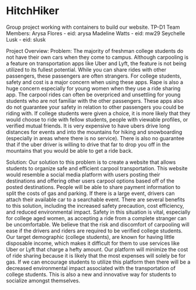 # HitchHiker
Group project working with containers to build our website. 
TP-D1
Team Members:
Arysa Flores - eid: arysa
Madeline Watts - eid: mw29
Seychelle Lusk - eid: slusk 

	
Project Overview:
Problem:
	The majority of freshman college students do not have their own cars when they come to campus. Although carpooling is a feature on transportation apps like Uber and Lyft, the feature is not being utilized to its fullest potential. While you can share rides with other passengers, these passengers are often strangers. For college students, safety and cost is a major concern when using these apps. Rape is also a huge concern especially for young women when they use a ride sharing app. The carpool rides can often be overpriced and unsettling for young students who are not familiar with the other passengers. These apps also do not guarantee your safety in relation to other passengers you could be riding with. If college students were given a choice, it is more likely that they would choose to ride with fellow students, people with viewable profiles, or verified mutual friends.  It is very expensive to have ubers drive long distances for events and into the mountains for hiking and snowboarding (especially in areas where there is no service). There is also no guarantee that if the uber driver is willing to drive that far to drop you off in the mountains that you would be able to get a ride back. 

Solution:
Our solution to this problem is to create a website that allows students to organize safe and efficient carpool transportation. This website would resemble a social media platform with users posting their destinations and offering other users carpool options based off of the posted destinations. People will be able to share payment information to split the costs of gas and parking. If there is a large event, drivers can attach their available car to a searchable event. There are several benefits to this solution, including the increased safety precaution, cost efficiency, and reduced environmental impact. Safety in this situation is vital, especially for college aged women, as accepting a ride from a complete stranger can be uncomfortable. We believe that the risk and discomfort of carpooling will ease if the drivers and riders are required to be verified college students. Our target demographic (college students), are known for having little disposable income, which makes it difficult for them to use services like Uber or Lyft that charge a hefty amount. Our platform will minimize the cost of ride sharing because it is likely that the most expenses will solely be for gas. If we can encourage students to utilize this platform then there will be a decreased environmental impact associated with the transportation of college students. This is also a new and innovative way for students to socialize amongst themselves.
